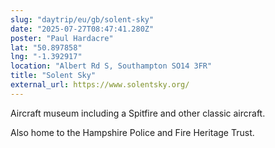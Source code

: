 ```yaml
---
slug: "daytrip/eu/gb/solent-sky"
date: "2025-07-27T08:47:41.280Z"
poster: "Paul Hardacre"
lat: "50.897858"
lng: "-1.392917"
location: "Albert Rd S, Southampton SO14 3FR"
title: "Solent Sky"
external_url: https://www.solentsky.org/
---
```

Aircraft museum including a Spitfire and other classic aircraft.

Also home to the Hampshire Police and Fire Heritage Trust. 